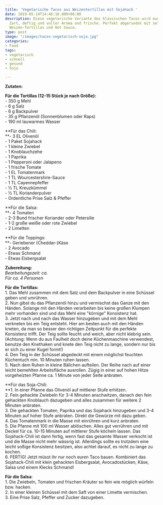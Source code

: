 ```yaml
---
title: 'Vegetarische Tacos aus Weizentortillas mit Sojahack '
date: 2019-05-14T14:46:10.000+06:00
description: Diese vegetarische Variante des klassischen Tacos wird euch nicht enttäuschen.
  Zart, deftig und voller Aroma und frische. Perfekt abgerundet mit selbstgemachten
  Weizen-Tortillas und Hot Sauce.
type: post
image: "/images/tacos-vegetarisch-soja.jpg"
categories:
- Food
tags:
- vegetarisch
- schnell
- gesund
- Soja

---
```

**Zutaten:**

**Für die Tortillas (12-15 Stück je nach Größe):**  
\- 350 g Mehl  
\- 6 g Salz  
\- 6 g Backpulver   
\- 35 g Pflanzenöl (Sonnenblumen oder Raps)   
\- 190 ml lauwarmes Wasser

**Für das Chili:  
**- 3 EL Olivenöl  
\- 1 Paket Sojahack  
\- 1 kleine Zwiebel  
\- 1 Knoblauchzehe  
\- 1 Paprika  
\- 1 Pepperoni oder Jalapeno  
\- 1 frische Tomate  
\- 1 EL Tomatenmark  
\- 1 TL Wourcestershire-Sauce  
\- 1 TL Cayennepfeffer  
\- ½ TL Kreuzkümmel  
\- ½ TL Korianderpulver  
\- Ordentliche Prise Salz & Pfeffer

**Für die Salsa:  
**- 4 Tomaten  
\- 2-3 Bund frischer Koriander oder Petersilie  
\- 1-2 große weiße oder rote Zwiebel  
\- 2 Limetten

**Für die Toppings:  
**- Geriebener (Cheddar-)Käse  
\- 2 Avocado  
\- Etwas Schmand  
\- Etwas Eisbergsalat

**Zubereitung:**  
_Bearbeitungszeit: ca.   
Für ca. 4 Personen_

**Für die Tortillas:**  
1\. Das Mehl zusammen mit dem Salz und dem Backpulver in eine Schüssel geben und umrühren.   
2\. Nun gibst du das Pflanzenöl hinzu und vermischst das Ganze mit den Händen. Solange mit den Händen verarbeiten bis keine großen Klumpen mehr vorhanden sind und das Mehl eine "körnige" Konsistenz hat.   
3\. Jetzt nach und nach das Wasser hinzugeben und mit dem Mehl verkneten bis ein Teig entsteht. Hier am besten auch mit den Händen kneten, da man so besser den richtigen Zeitpunkt für die perfekte Konsistenz trifft. Der Teig sollte feucht und weich, aber nicht klebrig sein. (Achtung: Wenn du aus Faulheit doch deine Küchenmaschine verwendest, benutze den Knethaken und knete den Teig nicht zu lange, sondern nur bis er sich zu einer Kugel formt!)  
4\. Den Teig in der Schüssel abgedeckt mit einem möglichst feuchten Küchentuch min. 10 Minuten ruhen lassen.  
5\. Nach dem Ruhen in kleine Bällchen aufteilen. Der Reihe nach  auf einer leicht bemehlten Arbeitsfläche ausrollen. Zügig in einer auf hohen Hitze vorgeheizten Pfanne ca. 1 Minute von jeder Seite anbraten.

**Für das Soja-Chili:  
**1. In einer Pfanne das Olivenöl auf mittlerer Stufe erhitzen.  
2\. Fein gehackte Zwiebeln für 3-4 Minuten anschwitzen, danach den fein gehackten Knoblauch dazugeben und alles zusammen für weitere 2 Minuten anbraten.  
3\. Die gehackten Tomaten, Paprika und das Sojahack hinzugeben und 3-4 Minuten auf hoher Stufe anbraten. Direkt die Gewürze mit dazu geben.  
4\. Das Tomatenmark in die Masse mit einrühren und kurz anbraten.  
5\. Die Pfanne mit 100 ml Wasser ablöschen. Alles gut verrühren und mit Deckel für ca. 10-15 Minuten auf mittlerer Stufe köcheln lassen. Das Sojahack-Chili ist dann fertig, wenn fast das gesamte Wasser verkocht ist und die Masse nicht mehr wässrig ist. Allerdings sollte es trotzdem eine leicht soßige Konsistenz besitzen, also achtet darauf, es nicht zu lange zu kochen.  
6\. FERTIG! Jetzt müsst ihr nur noch euren Taco bauen. Kombiniert das Sojahack-Chili mit klein gehackten Eisbergsalat, Avocadostücken, Käse, Salsa und einem Klecks Schmand!

**Für die Salsa**:   
1\. Die Zwiebeln, Tomaten und frischen Kräuter so fein wie möglich würfeln bzw. hacken.  
2\. In einer kleinen Schüssel mit dem Saft von einer Limette vermischen.  
3\. Eine Prise Salz, Pfeffer und Zucker dazugeben.